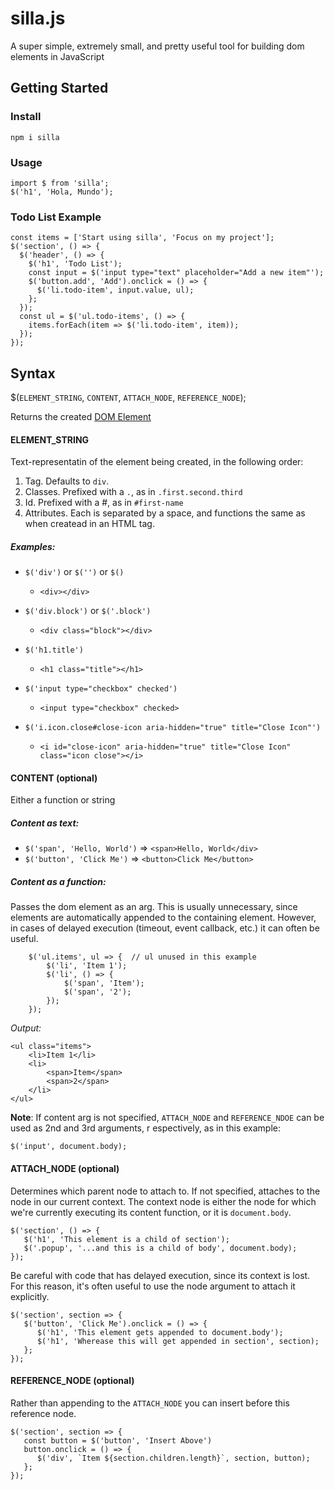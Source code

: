 # silla.js
A super simple, extremely small, and pretty useful tool for building dom elements in JavaScript

## Getting Started
### Install
    npm i silla

### Usage
    import $ from 'silla';
    $('h1', 'Hola, Mundo');

### Todo List Example
    const items = ['Start using silla', 'Focus on my project'];
    $('section', () => {
      $('header', () => {
        $('h1', 'Todo List');
        const input = $('input type="text" placeholder="Add a new item"');
        $('button.add', 'Add').onclick = () => {
          $('li.todo-item', input.value, ul);
        };
      });
      const ul = $('ul.todo-items', () => {
        items.forEach(item => $('li.todo-item', item));
      });
    });

## Syntax
$(`ELEMENT_STRING`, `CONTENT`, `ATTACH_NODE`, `REFERENCE_NODE`);

Returns the created  [DOM Element](https://www.w3schools.com/jsref/dom_obj_all.asp)

#### ELEMENT_STRING
Text-representatin of the element being created, in the following order:
1) Tag. Defaults to `div`.
1) Classes. Prefixed with a `.`, as in `.first.second.third`
1) Id. Prefixed with a #, as in `#first-name`
1) Attributes. Each is separated by a space, and functions the same as when createad in an HTML tag.

##### Examples:
* `$('div')` or `$('')` or `$()`
    * `<div></div>`

* `$('div.block')` or `$('.block')`
    * `<div class="block"></div>`

* `$('h1.title')`
    * `<h1 class="title"></h1>`

* `$('input type="checkbox" checked')`
    * `<input type="checkbox" checked>`

* `$('i.icon.close#close-icon aria-hidden="true" title="Close Icon"')`
    * `<i id="close-icon" aria-hidden="true" title="Close Icon" class="icon close"></i>`

#### CONTENT (optional)
Either a function or string
##### Content as text:
* `$('span', 'Hello, World')` ⇒ `<span>Hello, World</div>`
* `$('button', 'Click Me')` ⇒ `<button>Click Me</button>`

##### Content as a function:
Passes the dom element as an arg. This is usually unnecessary, since elements are automatically appended to the containing element. However, in cases of delayed execution (timeout, event callback, etc.) it can often be useful.

        $('ul.items', ul => {  // ul unused in this example
            $('li', 'Item 1');
            $('li', () => {
                $('span', 'Item');
                $('span', '2');
            });
        });

*Output:*

    <ul class="items">
        <li>Item 1</li>
        <li>
            <span>Item</span>
            <span>2</span>
        </li>
    </ul>

**Note**:
If content arg is not specified, `ATTACH_NODE` and `REFERENCE_NDOE` can be used as 2nd and 3rd arguments, r espectively, as in this example:

    $('input', document.body);

#### ATTACH_NODE (optional)
Determines which parent node to attach to. If not specified, attaches to the node in our current context. The context node is either the node for which we're currently executing its content function, or it is `document.body`.

    $('section', () => {
       $('h1', 'This element is a child of section');
       $('.popup', '...and this is a child of body', document.body);
    });

Be careful with code that has delayed execution, since its context is lost. For this reason, it's often useful to use the node argument to attach it explicitly.

    $('section', section => {
       $('button', 'Click Me').onclick = () => {
          $('h1', 'This element gets appended to document.body');
          $('h1', 'Wherease this will get appended in section', section);
       };
    });

#### REFERENCE_NODE (optional)
Rather than appending to the `ATTACH_NODE` you can insert before this reference node.

    $('section', section => {
       const button = $('button', 'Insert Above')
       button.onclick = () => {
          $('div', `Item ${section.children.length}`, section, button);
       };
    });
